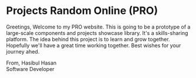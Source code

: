 # Projects Random Online (PRO)

Greetings,
    Welcome to my PRO website. This is going to be a prototype of a large-scale components and projects showcase library. It's a skills-sharing platform. The idea behind this project is to learn and grow together. Hopefully we'll have a great time working together. Best wishes for your journey ahed.
    
From,
Hasibul Hasan </br>
Software Developer